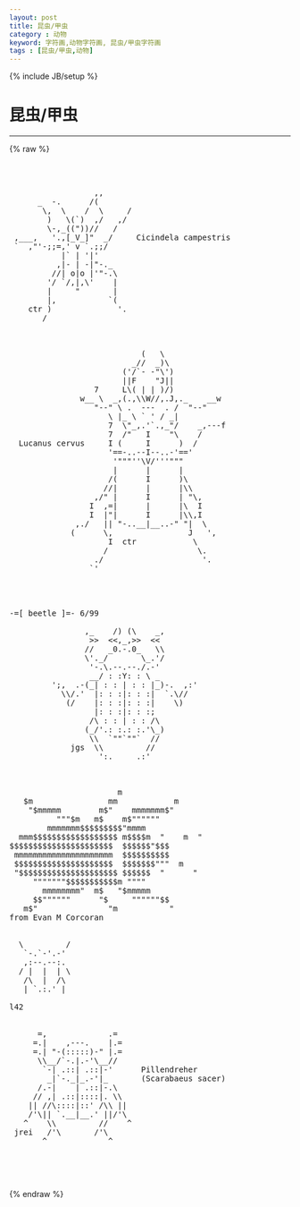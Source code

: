 ```yaml
---
layout: post
title: 昆虫/甲虫
category : 动物
keyword: 字符画,动物字符画, 昆虫/甲虫字符画
tags : [昆虫/甲虫,动物]
---
```

{% include JB/setup %}
# 昆虫/甲虫
---
{% raw %}
<pre>



                  ,,
      _  -.      /(
       \,  \    /  \     /
        )   \(`)  ,/   ,/
        \-,_((&quot;))//   /
 ,___,   &#039;.,[_V_]&quot;  _/     Cicindela campestris
 `  ,&quot;&#039;-;;=,&#039; v `.;;/
           |` | &#039;|&#039;
          ,|- | -|&quot;-._
         //| o|o |&#039;&quot;-.\
        &#039;/ `/,|,\&#039;    |
        |     &quot;       |
        |,           `(
    ctr )              &#039;.
       /



                            (   \
                          _//  _)\
                        (&#039;/`- -&quot;\&#039;)
                        ||F    &quot;J||
                  7     L\( | | )/)
               w__ \  _,(.,\\W//,.J,._    __w
                  &quot;--&quot; \ .  ---  . /  &quot;--&quot;
                     \ |_ \ ` &#039; / _|
                     7  \&quot;_,.&#039;`.,_&quot;/    _,---f
                     7  /&quot;   I    &quot;\    /
  Lucanus cervus     I (     I      )  /
                     &#039;==-..--I--..-&#039;==&#039;
                      &#039;&quot;&quot;&quot;&#039;&#039;\V/&#039;&#039;&#039;&quot;&quot;&quot;
                      |      |      |
                     /(      I      )\
                    //|      |      |\\
                  ,/&quot; |      I      | &quot;\,
                 I  ,=|      |      |\  I
                 I  |&quot;|      I      |\\,I
              ,./   || &quot;-..__|__..-&quot; &quot;|  \
             (      \,                J   &#039;,
                     I  ctr            \
                    /                   \.
                  ./                     &#039;.
                 `&#039;




-=[ beetle ]=- 6/99

                ,_    /) (\    _,
                 &gt;&gt;  &lt;&lt;,_,&gt;&gt;  &lt;&lt;
                //   _0.-.0_   \\
                \&#039;._/       \_.&#039;/
                 &#039;-.\.--.--./.-&#039;
                 __/ : :Y: : \ _
         &#039;;,  .-(_| : : | : : |_)-.  ,:&#039;
           \\/.&#039;  |: : :|: : :|  `.\//
            (/    |: : :|: : :|    \)
                  |: : :|: : :;
                 /\ : : | : : /\
                (_/&#039;.: :.: :.&#039;\_)
                 \\  `&quot;&quot;`&quot;&quot;`  //
             jgs  \\         //
                   &#039;:.     .:&#039;



                       m
   $m                mm            m
    &quot;$mmmmm        m$&quot;    mmmmmmm$&quot;
          &quot;&quot;&quot;$m   m$    m$&quot;&quot;&quot;&quot;&quot;&quot;
        mmmmmmm$$$$$$$$$&quot;mmmm
  mmm$$$$$$$$$$$$$$$$$$ m$$$$m  &quot;    m  &quot;
$$$$$$$$$$$$$$$$$$$$$$  $$$$$$&quot;$$$
 mmmmmmmmmmmmmmmmmmmmm  $$$$$$$$$$
 $$$$$$$$$$$$$$$$$$$$$  $$$$$$$&quot;&quot;&quot;  m
 &quot;$$$$$$$$$$$$$$$$$$$$$ $$$$$$  &quot;      &quot;
     &quot;&quot;&quot;&quot;&quot;&quot;&quot;$$$$$$$$$$$m &quot;&quot;&quot;&quot;
       mmmmmmmm&quot;  m$   &quot;$mmmmm
     $$&quot;&quot;&quot;&quot;&quot;&quot;      &quot;$     &quot;&quot;&quot;&quot;&quot;&quot;$$
   m$&quot;               &quot;m           &quot;
from Evan M Corcoran


  \         /
   `-.`-&#039;.-&#039;
   ,:--.--:.
  / |  |  | \
   /\  |  /\
   | `.:.&#039; |

l42


      =,             .=
     =.|    ,---.    |.=
     =.| &quot;-(:::::)-&quot; |.=
      \\__/`-.|.-&#039;\__//
       `-| .::| .::|-&#039;      Pillendreher
        _|`-._|_.-&#039;|_       (Scarabaeus sacer)
      /.-|    | .::|-.\
     // ,| .::|::::|. \\
    || //\::::|::&#039; /\\ ||
    /&#039;\|| `.__|__.&#039; ||/&#039;\
   ^    \\         //    ^
 jrei   /&#039;\       /&#039;\
       ^             ^



 </pre>
{% endraw %}
